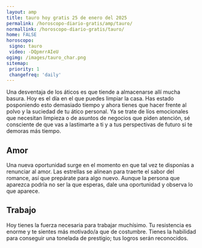 ```yaml
---
layout: amp
title: tauro hoy gratis 25 de enero del 2025 
permalink: /horoscopo-diario-gratis/amp/tauro/
normallink: /horoscopo-diario-gratis/tauro/
home: FALSE
horoscopo:
 signo: tauro
 video: -DQpmrrAIeU
ogimg: /images/tauro_char.png
sitemap:
 priority: 1
 changefreq: 'daily'
---
```



Una desventaja de los áticos es que tiende a almacenarse allí mucha basura. Hoy es el día en el que puedes limpiar la casa. Has estado posponiendo esto demasiado tiempo y ahora tienes que hacer frente al polvo y la suciedad de tu ático personal. Ya se trate de líos emocionales que necesitan limpieza o de asuntos de negocios que piden atención, sé consciente de que vas a lastimarte a ti y a tus perspectivas de futuro si te demoras más tiempo.

## Amor

Una nueva oportunidad surge en el momento en que tal vez te disponías a renunciar al amor. Las estrellas se alinean para traerte el sabor del romance, así que prepárate para algo nuevo. Aunque la persona que aparezca podría no ser la que esperas, dale una oportunidad y observa lo que aparece.

## Trabajo

Hoy tienes la fuerza necesaria para trabajar muchísimo. Tu resistencia es enorme y te sientes más motivado/a que de costumbre. Tienes la habilidad para conseguir una tonelada de prestigio; tus logros serán reconocidos.